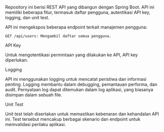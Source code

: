 Repository ini berisi REST API yang dibangun dengan Spring Boot. API ini memiliki beberapa fitur, termasuk daftar pengguna, autentikasi API key, logging, dan unit test.

API ini mengekspos beberapa endpoint terkait manajemen pengguna:

    GET /api/users: Mengambil daftar semua pengguna.

API Key

Untuk mengotentikasi permintaan yang dilakukan ke API, API key diperlukan.

Logging

API ini menggunakan logging untuk mencatat peristiwa dan informasi penting. Logging membantu dalam debugging, pemantauan performa, dan audit. Pernyataan log dapat ditemukan dalam log aplikasi, yang biasanya disimpan dalam sebuah file.

Unit Test

Unit test telah disertakan untuk memastikan kebenaran dan kehandalan API ini. Test tersebut mencakup berbagai skenario dan endpoint untuk memvalidasi perilaku aplikasi.
